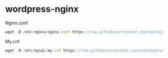 # wordpress-nginx

Nginx.conf
```javascript
wget -O /etc/nginx/nginx.conf https://raw.githubusercontent.com/overdigo/wordpress-nginx/master/nginx/nginx.conf
```
My.cnf
```javascript
wget -O /etc/mysql/my.cnf https://raw.githubusercontent.com/overdigo/wordpress-nginx/master/mysql/my.cnf
```
